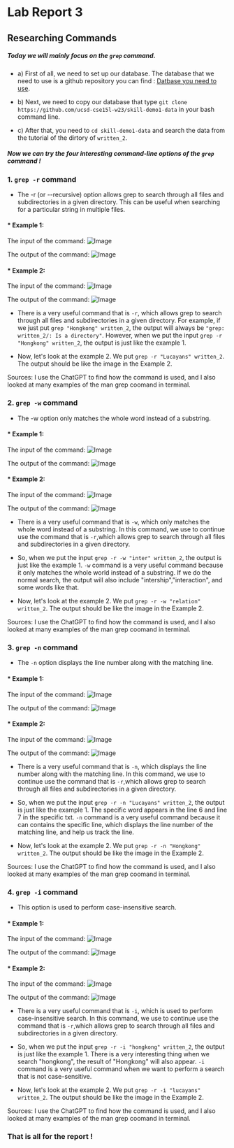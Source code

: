 # Lab Report 3
## Researching Commands
##### Today we will mainly focus on the `grep` command. 

* a) First of all, we need to set up our database. The database that we need to use is a github repository you can find : [Datbase you need to use](https://github.com/ucsd-cse15l-w23/skill-demo1-data).
* b) Next, we need to copy our database that type `git clone https://github.com/ucsd-cse15l-w23/skill-demo1-data` in your bash command line.

* c) After that, you need to `cd skill-demo1-data` and search the data from the tutorial of the dirtory of `written_2`.

##### Now we can try the four interesting command-line options of the `grep` command !



### 1. `grep -r` command 

* The -r (or --recursive) option allows grep to search through all files and subdirectories in a given directory. This can be useful when searching for a particular string in multiple files.



#### * Example 1:

  The input of the command:
   ![Image](input1)
  
  The output of the command:
   ![Image](output1)
 


#### * Example 2:
  The input of the command:
   ![Image](input2)
  
  
  
  The output of the command:
   ![Image](output2)
   
   
  * There is a very useful command that is `-r`, which allows grep to search through all files and subdirectories in a given directory. For example, if we just put `grep "Hongkong" written_2`, the output will always be `"grep: written_2/: Is a directory"`. However, when we put the input `grep -r "Hongkong" written_2`, the output is just like the example 1.
  
  * Now, let's look at the example 2. We put `grep -r "Lucayans" written_2`. The output should be like the image in the Example 2.

Sources: I use the ChatGPT to find how the command is used, and I also looked at many examples of the man grep coomand in terminal. 
  


### 2. `grep -w` command 

* The -w option only matches the whole word instead of a substring.



#### * Example 1:
  The input of the command:
   ![Image](input3)
  
  The output of the command:
   ![Image](output3)


#### * Example 2:
  The input of the command:
   ![Image](input4)
  
  The output of the command:
   ![Image](output4)
   
   
   
  * There is a very useful command that is `-w`, which only matches the whole word instead of a substring. In this command, we use to continue use the command that is `-r`,which allows grep to search through all files and subdirectories in a given directory. 
  * So, when we put the input `grep -r -w "inter" written_2`, the output is just like the example 1. `-w` command is a very useful command because it only matches the whole world instead of a substring. If we do the normal search, the output will also include "intership","interaction", and some words like that.
  
  * Now, let's look at the example 2. We put `grep -r -w "relation" written_2`. The output should be like the image in the Example 2.
  
  
Sources: I use the ChatGPT to find how the command is used, and I also looked at many examples of the man grep coomand in terminal. 


### 3. `grep -n` command

* The `-n` option displays the line number along with the matching line.


#### * Example 1:
  The input of the command:
   ![Image](input5)
  
  The output of the command:
   ![Image](output5)




#### * Example 2:
  The input of the command:
   ![Image](input6)
  
  The output of the command:
   ![Image](output6)


  * There is a very useful command that is `-n`, which  displays the line number along with the matching line. In this command, we use to continue use the command that is `-r`,which allows grep to search through all files and subdirectories in a given directory. 
  * So, when we put the input `grep -r -n "Lucayans" written_2`, the output is just like the example 1. The specific word appears in the line 6 and line 7 in the specific txt. `-n` command is a very useful command because it can contains the specific line, which displays the line number of the matching line, and help us track the line.
  
  * Now, let's look at the example 2. We put `grep -r -n "Hongkong" written_2`. The output should be like the image in the Example 2.


Sources: I use the ChatGPT to find how the command is used, and I also looked at many examples of the man grep coomand in terminal. 




### 4. `grep -i` command 

* This option is used to perform case-insensitive search.



#### * Example 1:
  The input of the command:
   ![Image](input7)
  
  The output of the command:
   ![Image](output7)



#### * Example 2:
  The input of the command:
   ![Image](input8)
  
  The output of the command:
   ![Image](output8)


  * There is a very useful command that is `-i`, which is used to perform case-insensitive search. In this command, we use to continue use the command that is `-r`,which allows grep to search through all files and subdirectories in a given directory. 
  * So, when we put the input `grep -r -i "hongkong" written_2`, the output is just like the example 1. There is a very interesting thing when we search "hongkong", the result of "Hongkong" will also appear. `-i` command is a very useful command when we want to perform a search that is not case-sensitive.
  
  * Now, let's look at the example 2. We put `grep -r -i "lucayans" written_2`. The output should be like the image in the Example 2.

Sources: I use the ChatGPT to find how the command is used, and I also looked at many examples of the man grep coomand in terminal. 

 
 
 
 
 


### That is all for the report !

